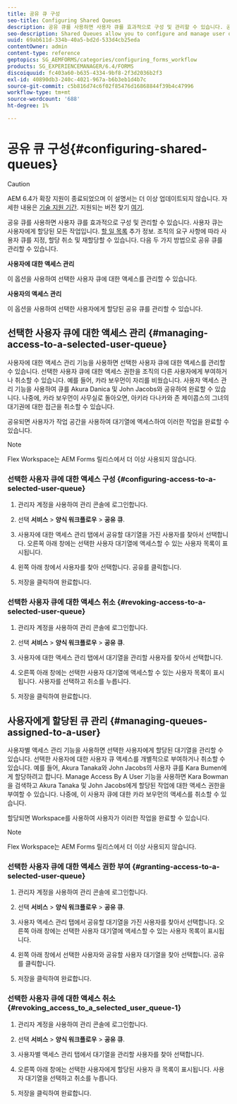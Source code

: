 ```yaml
---
title: 공유 큐 구성
seo-title: Configuring Shared Queues
description: 공유 큐를 사용하면 사용자 큐를 효과적으로 구성 및 관리할 수 있습니다. 공유 큐를 구성하는 방법을 알아봅니다.
seo-description: Shared Queues allow you to configure and manage user queues effectively. Learn how to configure shared queues.
uuid: 69ab611d-334b-40a5-bd2d-533d4cb25eda
contentOwner: admin
content-type: reference
geptopics: SG_AEMFORMS/categories/configuring_forms_workflow
products: SG_EXPERIENCEMANAGER/6.4/FORMS
discoiquuid: fc403a60-b635-4334-9bf8-2f3d2036b2f3
exl-id: 40890db3-240c-4021-967a-b6b3eb1d4b7c
source-git-commit: c5b816d74c6f02f85476d16868844f39b4c47996
workflow-type: tm+mt
source-wordcount: '688'
ht-degree: 1%

---
```


# 공유 큐 구성{#configuring-shared-queues}

>[!CAUTION]
>
>AEM 6.4가 확장 지원이 종료되었으며 이 설명서는 더 이상 업데이트되지 않습니다. 자세한 내용은 [기술 지원 기간](https://helpx.adobe.com/kr/support/programs/eol-matrix.html). 지원되는 버전 찾기 [여기](https://experienceleague.adobe.com/docs/).

공유 큐를 사용하면 사용자 큐를 효과적으로 구성 및 관리할 수 있습니다. 사용자 큐는 사용자에게 할당된 모든 작업입니다. [할 일 목록](https://help.adobe.com/en_US/livecycle/11.0/WorkspaceHelp/WS92d06802c76abadb-2b6ab502126beb6ba2f-7ffc.2.html) 추가 정보. 조직의 요구 사항에 따라 사용자 큐를 지정, 할당 취소 및 재할당할 수 있습니다. 다음 두 가지 방법으로 공유 큐를 관리할 수 있습니다.

**사용자에 대한 액세스 관리**

이 옵션을 사용하여 선택한 사용자 큐에 대한 액세스를 관리할 수 있습니다.

**사용자의 액세스 관리**

이 옵션을 사용하여 선택한 사용자에게 할당된 공유 큐를 관리할 수 있습니다.

## 선택한 사용자 큐에 대한 액세스 관리 {#managing-access-to-a-selected-user-queue}

사용자에 대한 액세스 관리 기능을 사용하면 선택한 사용자 큐에 대한 액세스를 관리할 수 있습니다. 선택한 사용자 큐에 대한 액세스 권한을 조직의 다른 사용자에게 부여하거나 취소할 수 있습니다. 예를 들어, 카라 보우먼이 자리를 비웠습니다. 사용자 액세스 관리 기능을 사용하여 큐를 Akura Danica 및 John Jacobs와 공유하여 완료할 수 있습니다. 나중에, 카라 보우먼이 사무실로 돌아오면, 아키라 다나카와 존 제이콥스의 그녀의 대기권에 대한 접근을 취소할 수 있습니다.

공유되면 사용자가 작업 공간을 사용하여 대기열에 액세스하여 이러한 작업을 완료할 수 있습니다.

>[!NOTE]
>
>Flex Workspace는 AEM Forms 릴리스에서 더 이상 사용되지 않습니다.

### 선택한 사용자 큐에 대한 액세스 구성 {#configuring-access-to-a-selected-user-queue}

1. 관리자 계정을 사용하여 관리 콘솔에 로그인합니다.
1. 선택 **서비스** > **양식 워크플로우** > **공유 큐**.

1. 사용자에 대한 액세스 관리 탭에서 공유할 대기열을 가진 사용자를 찾아서 선택합니다. 오른쪽 아래 창에는 선택한 사용자 대기열에 액세스할 수 있는 사용자 목록이 표시됩니다.
1. 왼쪽 아래 창에서 사용자를 찾아 선택합니다. 공유를 클릭합니다.
1. 저장을 클릭하여 완료합니다.

### 선택한 사용자 큐에 대한 액세스 취소 {#revoking-access-to-a-selected-user-queue}

1. 관리자 계정을 사용하여 관리 콘솔에 로그인합니다.
1. 선택 **서비스** > **양식 워크플로우** > **공유 큐**.

1. 사용자에 대한 액세스 관리 탭에서 대기열을 관리할 사용자를 찾아서 선택합니다.
1. 오른쪽 아래 창에는 선택한 사용자 대기열에 액세스할 수 있는 사용자 목록이 표시됩니다. 사용자를 선택하고 취소를 누릅니다.
1. 저장을 클릭하여 완료합니다.

## 사용자에게 할당된 큐 관리 {#managing-queues-assigned-to-a-user}

사용자별 액세스 관리 기능을 사용하면 선택한 사용자에게 할당된 대기열을 관리할 수 있습니다. 선택한 사용자에 대한 사용자 큐 액세스를 개별적으로 부여하거나 취소할 수 있습니다. 예를 들어, Akura Tanaka와 John Jacobs의 사용자 큐를 Kara Bumen에게 할당하려고 합니다. Manage Access By A User 기능을 사용하면 Kara Bowman을 검색하고 Akura Tanaka 및 John Jacobs에게 할당된 작업에 대한 액세스 권한을 부여할 수 있습니다. 나중에, 이 사용자 큐에 대한 카라 보우먼의 액세스를 취소할 수 있습니다.

할당되면 Workspace를 사용하여 사용자가 이러한 작업을 완료할 수 있습니다.

>[!NOTE]
>
>Flex Workspace는 AEM Forms 릴리스에서 더 이상 사용되지 않습니다.

### 선택한 사용자 큐에 대한 액세스 권한 부여 {#granting-access-to-a-selected-user-queue}

1. 관리자 계정을 사용하여 관리 콘솔에 로그인합니다.
1. 선택 **서비스** > **양식 워크플로우** > **공유 큐**.

1. 사용자 액세스 관리 탭에서 공유할 대기열을 가진 사용자를 찾아서 선택합니다. 오른쪽 아래 창에는 선택한 사용자 대기열에 액세스할 수 있는 사용자 목록이 표시됩니다.
1. 왼쪽 아래 창에서 선택한 사용자와 공유할 사용자 대기열을 찾아 선택합니다. 공유를 클릭합니다.
1. 저장을 클릭하여 완료합니다.

### 선택한 사용자 큐에 대한 액세스 취소 {#revoking_access_to_a_selected_user_queue-1}

1. 관리자 계정을 사용하여 관리 콘솔에 로그인합니다.
1. 선택 **서비스** > **양식 워크플로우** > **공유 큐**.

1. 사용자별 액세스 관리 탭에서 대기열을 관리할 사용자를 찾아 선택합니다.
1. 오른쪽 아래 창에는 선택한 사용자에게 할당된 사용자 큐 목록이 표시됩니다. 사용자 대기열을 선택하고 취소를 누릅니다.
1. 저장을 클릭하여 완료합니다.
